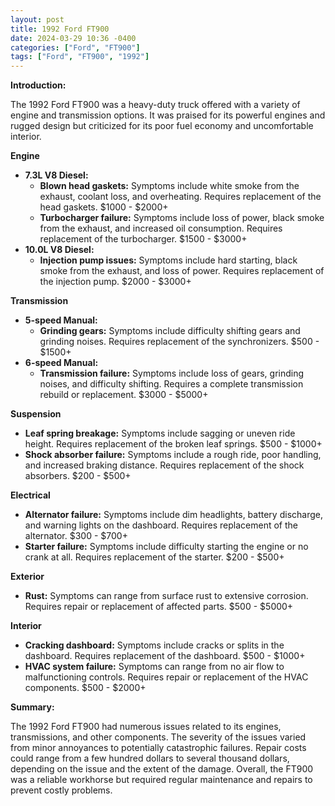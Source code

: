 ```yaml
---
layout: post
title: 1992 Ford FT900
date: 2024-03-29 10:36 -0400
categories: ["Ford", "FT900"]
tags: ["Ford", "FT900", "1992"]
---
```

**Introduction:**

The 1992 Ford FT900 was a heavy-duty truck offered with a variety of engine and transmission options. It was praised for its powerful engines and rugged design but criticized for its poor fuel economy and uncomfortable interior.

**Engine**

* **7.3L V8 Diesel:**
    * **Blown head gaskets:** Symptoms include white smoke from the exhaust, coolant loss, and overheating. Requires replacement of the head gaskets. $1000 - $2000+
    * **Turbocharger failure:** Symptoms include loss of power, black smoke from the exhaust, and increased oil consumption. Requires replacement of the turbocharger. $1500 - $3000+
* **10.0L V8 Diesel:**
    * **Injection pump issues:** Symptoms include hard starting, black smoke from the exhaust, and loss of power. Requires replacement of the injection pump. $2000 - $3000+

**Transmission**

* **5-speed Manual:**
    * **Grinding gears:** Symptoms include difficulty shifting gears and grinding noises. Requires replacement of the synchronizers. $500 - $1500+
* **6-speed Manual:**
    * **Transmission failure:** Symptoms include loss of gears, grinding noises, and difficulty shifting. Requires a complete transmission rebuild or replacement. $3000 - $5000+

**Suspension**

* **Leaf spring breakage:** Symptoms include sagging or uneven ride height. Requires replacement of the broken leaf springs. $500 - $1000+
* **Shock absorber failure:** Symptoms include a rough ride, poor handling, and increased braking distance. Requires replacement of the shock absorbers. $200 - $500+

**Electrical**

* **Alternator failure:** Symptoms include dim headlights, battery discharge, and warning lights on the dashboard. Requires replacement of the alternator. $300 - $700+
* **Starter failure:** Symptoms include difficulty starting the engine or no crank at all. Requires replacement of the starter. $200 - $500+

**Exterior**

* **Rust:** Symptoms can range from surface rust to extensive corrosion. Requires repair or replacement of affected parts. $500 - $5000+

**Interior**

* **Cracking dashboard:** Symptoms include cracks or splits in the dashboard. Requires replacement of the dashboard. $500 - $1000+
* **HVAC system failure:** Symptoms can range from no air flow to malfunctioning controls. Requires repair or replacement of the HVAC components. $500 - $2000+

**Summary:**

The 1992 Ford FT900 had numerous issues related to its engines, transmissions, and other components. The severity of the issues varied from minor annoyances to potentially catastrophic failures. Repair costs could range from a few hundred dollars to several thousand dollars, depending on the issue and the extent of the damage. Overall, the FT900 was a reliable workhorse but required regular maintenance and repairs to prevent costly problems.
